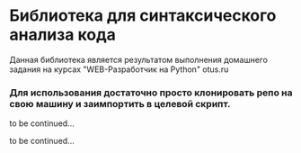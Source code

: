 # Библиотека для синтаксического анализа кода
Данная библиотека является результатом выполнения домашнего задания на курсах "WEB-Разработчик на Python" otus.ru

### Для использования достаточно просто клонировать репо на свою машину и заимпортить в целевой скрипт.

to be continued...

to be continued...

